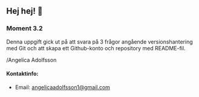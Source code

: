 ## Hej hej! 👋

### Moment 3.2

Denna uppgift gick ut på att svara på 3 frågor angående versionshantering med Git och att skapa ett Github-konto och repository med README-fil.

/Angelica Adolfsson

#### Kontaktinfo:

 * Email: angelicaadolfsson1@gmail.com
